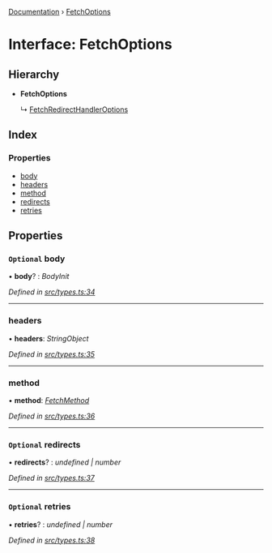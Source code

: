 [Documentation](../README.md) › [FetchOptions](fetchoptions.md)

# Interface: FetchOptions

## Hierarchy

* **FetchOptions**

  ↳ [FetchRedirectHandlerOptions](fetchredirecthandleroptions.md)

## Index

### Properties

* [body](fetchoptions.md#optional-body)
* [headers](fetchoptions.md#headers)
* [method](fetchoptions.md#method)
* [redirects](fetchoptions.md#optional-redirects)
* [retries](fetchoptions.md#optional-retries)

## Properties

### `Optional` body

• **body**? : *BodyInit*

*Defined in [src/types.ts:34](https://github.com/badbatch/getta/blob/5964b69/src/types.ts#L34)*

___

###  headers

• **headers**: *StringObject*

*Defined in [src/types.ts:35](https://github.com/badbatch/getta/blob/5964b69/src/types.ts#L35)*

___

###  method

• **method**: *[FetchMethod](../README.md#fetchmethod)*

*Defined in [src/types.ts:36](https://github.com/badbatch/getta/blob/5964b69/src/types.ts#L36)*

___

### `Optional` redirects

• **redirects**? : *undefined | number*

*Defined in [src/types.ts:37](https://github.com/badbatch/getta/blob/5964b69/src/types.ts#L37)*

___

### `Optional` retries

• **retries**? : *undefined | number*

*Defined in [src/types.ts:38](https://github.com/badbatch/getta/blob/5964b69/src/types.ts#L38)*

